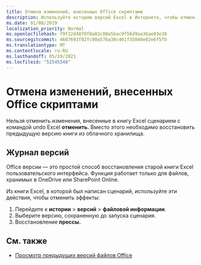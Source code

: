 ```yaml
---
title: Отмена изменений, внесенных Office скриптами
description: Используйте историю версий Excel в Интернете, чтобы отменить изменения, внесенные при запуске скрипта.
ms.date: 01/08/2019
localization_priority: Normal
ms.openlocfilehash: f9f22d4879f8a02c00a5bac9f58d9aa36ae03e38
ms.sourcegitcommit: 4687693f02fc90a57ba30c461f35046e02e6f5fb
ms.translationtype: MT
ms.contentlocale: ru-RU
ms.lasthandoff: 05/19/2021
ms.locfileid: "52545548"
---
```

# <a name="undo-the-changes-made-by-office-scripts"></a>Отмена изменений, внесенных Office скриптами

Нельзя отменить изменения, внесенные в книгу Excel сценарием с командой undo Excel **отменить.** Вместо этого необходимо восстановить предыдущую версию книги из облачного хранилища.

## <a name="version-history"></a>Журнал версий

Office версии — это простой способ восстановления старой книги Excel пользовательского интерфейса. Функция работает только для файлов, хранимых в OneDrive или SharePoint Online.

Из книги Excel, в которой был написан сценарий, используйте эти действия, чтобы отменить эффекты:

1. Перейдите к **истории**  >  **версий**  >  **файловой информации**.
2. Выберите версию, сохраненную до запуска сценария.
3. Восстановление **прессы.**

## <a name="see-also"></a>См. также

- [Просмотр предыдущих версий файлов Office](https://support.office.com/article/View-previous-versions-of-Office-files-5c1e076f-a9c9-41b8-8ace-f77b9642e2c2#ID0EABBAAA=Web)
